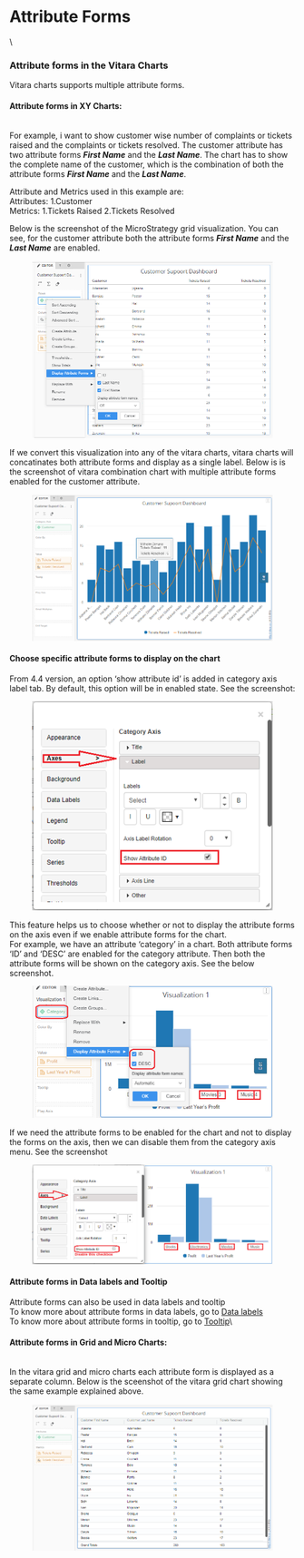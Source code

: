 # Attribute Forms

\


### Attribute forms in the Vitara Charts <a href="#attribute-forms-in-the-vitara-charts" id="attribute-forms-in-the-vitara-charts"></a>

Vitara charts supports multiple attribute forms.

#### Attribute forms in XY Charts: <a href="#attribute-forms-in-xy-charts" id="attribute-forms-in-xy-charts"></a>

\
For example, i want to show customer wise number of complaints or tickets raised and the complaints or tickets resolved. The customer attribute has two attribute forms _**First Name**_ and the _**Last Name**_. The chart has to show the complete name of the customer, which is the combination of both the attribute forms _**First Name**_ and the _**Last Name**_.

Attribute and Metrics used in this example are:\
Attributes: 1.Customer\
Metrics: 1.Tickets Raised 2.Tickets Resolved

Below is the screenshot of the MicroStrategy grid visualization. You can see, for the customer attribute both the attribute forms _**First Name**_ and the _**Last Name**_ are enabled.

<figure><img src="../.gitbook/assets/attributeForms1.png" alt=""><figcaption></figcaption></figure>

If we convert this visualization into any of the vitara charts, vitara charts will concatinates both attribute forms and display as a single label. Below is is the screenshot of vitara combination chart with multiple attribute forms enabled for the customer attribute.

<figure><img src="../.gitbook/assets/attributeForms2.png" alt=""><figcaption></figcaption></figure>

#### Choose specific attribute forms to display on the chart <a href="#choose-specific-attribute-forms-to-display-on-the-chart" id="choose-specific-attribute-forms-to-display-on-the-chart"></a>

From 4.4 version, an option ‘show attribute id’ is added in category axis label tab. By default, this option will be in enabled state. See the screenshot:

<figure><img src="../.gitbook/assets/Show_attr_id.png" alt=""><figcaption></figcaption></figure>

This feature helps us to choose whether or not to display the attribute forms on the axis even if we enable attribute forms for the chart.\
For example, we have an attribute ‘category’ in a chart. Both attribute forms ‘ID’ and ‘DESC’ are enabled for the category attribute. Then both the attribute forms will be shown on the category axis. See the below screenshot.

<figure><img src="../.gitbook/assets/Attr_forms_enabled.png" alt=""><figcaption></figcaption></figure>

If we need the attribute forms to be enabled for the chart and not to display the forms on the axis, then we can disable them from the category axis menu. See the screenshot

<figure><img src="../.gitbook/assets/Show_attr_id_uncheck.png" alt=""><figcaption></figcaption></figure>

#### Attribute forms in Data labels and Tooltip <a href="#attribute-forms-in-data-labels-and-tooltip" id="attribute-forms-in-data-labels-and-tooltip"></a>

Attribute forms can also be used in data labels and tooltip\
To know more about attribute forms in data labels, go to [Data labels](data-label-customization.md)\
To know more about attribute forms in tooltip, go to [Tooltip](tooltip-customization.md)\


#### Attribute forms in Grid and Micro Charts: <a href="#attribute-forms-in-grid-and-micro-charts" id="attribute-forms-in-grid-and-micro-charts"></a>

\
In the vitara grid and micro charts each attribute form is displayed as a separate column. Below is the sceenshot of the vitara grid chart showing the same example explained above.

<figure><img src="../.gitbook/assets/attributeForms3.png" alt=""><figcaption></figcaption></figure>
